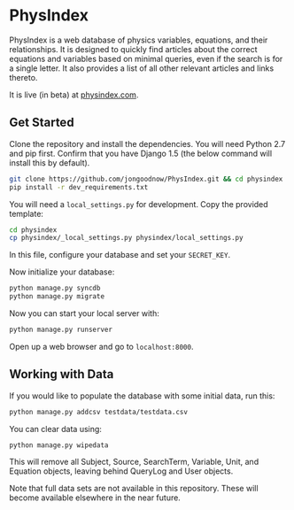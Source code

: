 PhysIndex
====

PhysIndex is a web database of physics variables, equations, and their relationships. It is designed to quickly find articles about the correct equations and variables based on minimal queries, even if the search is for a single letter. It also provides a list of all other relevant articles and links thereto. 

It is live (in beta) at [physindex.com].

[physindex.com]:http://www.physindex.com

Get Started
----

Clone the repository and install the dependencies. You will need Python 2.7 and pip first. Confirm that you have Django 1.5 (the below command will install this by default).

```sh
git clone https://github.com/jongoodnow/PhysIndex.git && cd physindex
pip install -r dev_requirements.txt
```

You will need a `local_settings.py` for development. Copy the provided template:

```sh
cd physindex
cp physindex/_local_settings.py physindex/local_settings.py
```

In this file, configure your database and set your `SECRET_KEY`.

Now initialize your database:

```sh
python manage.py syncdb
python manage.py migrate
```

Now you can start your local server with:

```sh
python manage.py runserver
```

Open up a web browser and go to `localhost:8000`.

Working with Data
----

If you would like to populate the database with some initial data, run this:

```sh
python manage.py addcsv testdata/testdata.csv
```

You can clear data using:

```sh
python manage.py wipedata
```

This will remove all Subject, Source, SearchTerm, Variable, Unit, and Equation objects, leaving behind QueryLog and User objects.

Note that full data sets are not available in this repository. These will become available elsewhere in the near future.